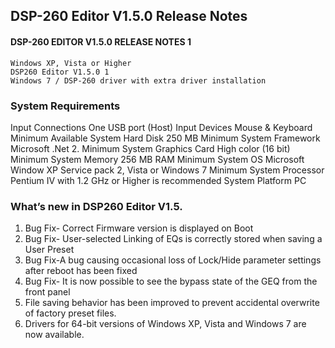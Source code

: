 ## DSP-260 Editor V1.5.0 Release Notes

#### DSP-260 EDITOR V1.5.0 RELEASE NOTES 1

```
Windows XP, Vista or Higher
DSP260 Editor V1.5.0 1
Windows 7 / DSP-260 driver with extra driver installation
```
### System Requirements

Input Connections One USB port (Host)
Input Devices Mouse & Keyboard
Minimum Available System Hard Disk 250 MB
Minimum System Framework Microsoft .Net 2.
Minimum System Graphics Card High color (16 bit)
Minimum System Memory 256 MB RAM
Minimum System OS Microsoft Window XP Service pack 2,
Vista or Windows 7
Minimum System Processor Pentium IV with 1.2 GHz or Higher is
recommended
System Platform PC

### What’s new in DSP260 Editor V1.5.

1. Bug Fix- Correct Firmware version is displayed on Boot
2. Bug Fix- User-selected Linking of EQs is correctly stored when saving a User Preset
3. Bug Fix-A bug causing occasional loss of Lock/Hide parameter settings after reboot
    has been fixed
4. Bug Fix- It is now possible to see the bypass state of the GEQ from the front panel
5. File saving behavior has been improved to prevent accidental overwrite of factory
    preset files.
6. Drivers for 64-bit versions of Windows XP, Vista and Windows 7 are now available.


